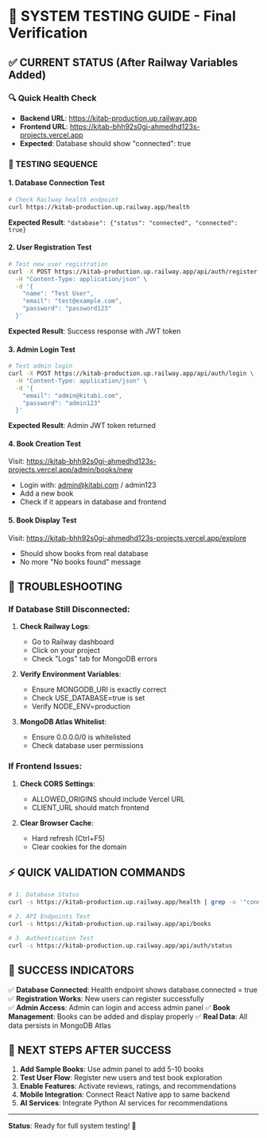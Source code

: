 # 🎯 SYSTEM TESTING GUIDE - Final Verification

## ✅ CURRENT STATUS (After Railway Variables Added)

### 🔍 Quick Health Check
- **Backend URL**: https://kitab-production.up.railway.app
- **Frontend URL**: https://kitab-bhh92s0gi-ahmedhd123s-projects.vercel.app
- **Expected**: Database should show "connected": true

### 🧪 TESTING SEQUENCE

#### 1. **Database Connection Test**
```bash
# Check Railway health endpoint
curl https://kitab-production.up.railway.app/health
```
**Expected Result**: `"database": {"status": "connected", "connected": true}`

#### 2. **User Registration Test**
```bash
# Test new user registration
curl -X POST https://kitab-production.up.railway.app/api/auth/register \
  -H "Content-Type: application/json" \
  -d '{
    "name": "Test User",
    "email": "test@example.com", 
    "password": "password123"
  }'
```
**Expected Result**: Success response with JWT token

#### 3. **Admin Login Test**
```bash
# Test admin login
curl -X POST https://kitab-production.up.railway.app/api/auth/login \
  -H "Content-Type: application/json" \
  -d '{
    "email": "admin@kitabi.com",
    "password": "admin123"
  }'
```
**Expected Result**: Admin JWT token returned

#### 4. **Book Creation Test**
Visit: https://kitab-bhh92s0gi-ahmedhd123s-projects.vercel.app/admin/books/new
- Login with: admin@kitabi.com / admin123
- Add a new book
- Check if it appears in database and frontend

#### 5. **Book Display Test**
Visit: https://kitab-bhh92s0gi-ahmedhd123s-projects.vercel.app/explore
- Should show books from real database
- No more "No books found" message

## 🔧 TROUBLESHOOTING

### If Database Still Disconnected:
1. **Check Railway Logs**:
   - Go to Railway dashboard
   - Click on your project
   - Check "Logs" tab for MongoDB errors

2. **Verify Environment Variables**:
   - Ensure MONGODB_URI is exactly correct
   - Check USE_DATABASE=true is set
   - Verify NODE_ENV=production

3. **MongoDB Atlas Whitelist**:
   - Ensure 0.0.0.0/0 is whitelisted
   - Check database user permissions

### If Frontend Issues:
1. **Check CORS Settings**:
   - ALLOWED_ORIGINS should include Vercel URL
   - CLIENT_URL should match frontend

2. **Clear Browser Cache**:
   - Hard refresh (Ctrl+F5)
   - Clear cookies for the domain

## ⚡ QUICK VALIDATION COMMANDS

```bash
# 1. Database Status
curl -s https://kitab-production.up.railway.app/health | grep -o '"connected":[^,]*'

# 2. API Endpoints Test
curl -s https://kitab-production.up.railway.app/api/books

# 3. Authentication Test
curl -s https://kitab-production.up.railway.app/api/auth/status
```

## 🎯 SUCCESS INDICATORS

✅ **Database Connected**: Health endpoint shows database.connected = true
✅ **Registration Works**: New users can register successfully  
✅ **Admin Access**: Admin can login and access admin panel
✅ **Book Management**: Books can be added and display properly
✅ **Real Data**: All data persists in MongoDB Atlas

## 🚀 NEXT STEPS AFTER SUCCESS

1. **Add Sample Books**: Use admin panel to add 5-10 books
2. **Test User Flow**: Register new users and test book exploration
3. **Enable Features**: Activate reviews, ratings, and recommendations
4. **Mobile Integration**: Connect React Native app to same backend
5. **AI Services**: Integrate Python AI services for recommendations

---

**Status**: Ready for full system testing! 🎉
